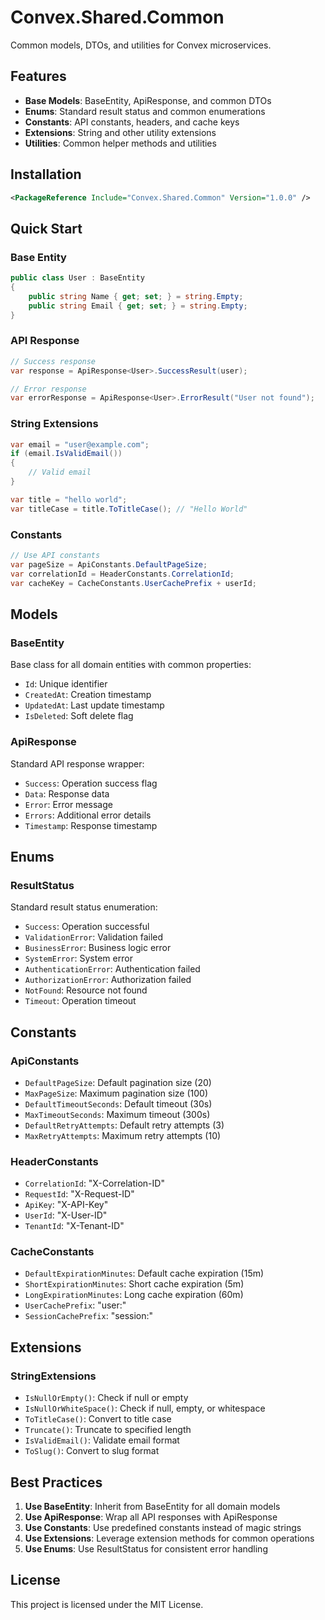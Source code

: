 # Convex.Shared.Common

Common models, DTOs, and utilities for Convex microservices.

## Features

- **Base Models**: BaseEntity, ApiResponse, and common DTOs
- **Enums**: Standard result status and common enumerations
- **Constants**: API constants, headers, and cache keys
- **Extensions**: String and other utility extensions
- **Utilities**: Common helper methods and utilities

## Installation

```xml
<PackageReference Include="Convex.Shared.Common" Version="1.0.0" />
```

## Quick Start

### Base Entity
```csharp
public class User : BaseEntity
{
    public string Name { get; set; } = string.Empty;
    public string Email { get; set; } = string.Empty;
}
```

### API Response
```csharp
// Success response
var response = ApiResponse<User>.SuccessResult(user);

// Error response
var errorResponse = ApiResponse<User>.ErrorResult("User not found");
```

### String Extensions
```csharp
var email = "user@example.com";
if (email.IsValidEmail())
{
    // Valid email
}

var title = "hello world";
var titleCase = title.ToTitleCase(); // "Hello World"
```

### Constants
```csharp
// Use API constants
var pageSize = ApiConstants.DefaultPageSize;
var correlationId = HeaderConstants.CorrelationId;
var cacheKey = CacheConstants.UserCachePrefix + userId;
```

## Models

### BaseEntity
Base class for all domain entities with common properties:
- `Id`: Unique identifier
- `CreatedAt`: Creation timestamp
- `UpdatedAt`: Last update timestamp
- `IsDeleted`: Soft delete flag

### ApiResponse<T>
Standard API response wrapper:
- `Success`: Operation success flag
- `Data`: Response data
- `Error`: Error message
- `Errors`: Additional error details
- `Timestamp`: Response timestamp

## Enums

### ResultStatus
Standard result status enumeration:
- `Success`: Operation successful
- `ValidationError`: Validation failed
- `BusinessError`: Business logic error
- `SystemError`: System error
- `AuthenticationError`: Authentication failed
- `AuthorizationError`: Authorization failed
- `NotFound`: Resource not found
- `Timeout`: Operation timeout

## Constants

### ApiConstants
- `DefaultPageSize`: Default pagination size (20)
- `MaxPageSize`: Maximum pagination size (100)
- `DefaultTimeoutSeconds`: Default timeout (30s)
- `MaxTimeoutSeconds`: Maximum timeout (300s)
- `DefaultRetryAttempts`: Default retry attempts (3)
- `MaxRetryAttempts`: Maximum retry attempts (10)

### HeaderConstants
- `CorrelationId`: "X-Correlation-ID"
- `RequestId`: "X-Request-ID"
- `ApiKey`: "X-API-Key"
- `UserId`: "X-User-ID"
- `TenantId`: "X-Tenant-ID"

### CacheConstants
- `DefaultExpirationMinutes`: Default cache expiration (15m)
- `ShortExpirationMinutes`: Short cache expiration (5m)
- `LongExpirationMinutes`: Long cache expiration (60m)
- `UserCachePrefix`: "user:"
- `SessionCachePrefix`: "session:"

## Extensions

### StringExtensions
- `IsNullOrEmpty()`: Check if null or empty
- `IsNullOrWhiteSpace()`: Check if null, empty, or whitespace
- `ToTitleCase()`: Convert to title case
- `Truncate()`: Truncate to specified length
- `IsValidEmail()`: Validate email format
- `ToSlug()`: Convert to slug format

## Best Practices

1. **Use BaseEntity**: Inherit from BaseEntity for all domain models
2. **Use ApiResponse**: Wrap all API responses with ApiResponse<T>
3. **Use Constants**: Use predefined constants instead of magic strings
4. **Use Extensions**: Leverage extension methods for common operations
5. **Use Enums**: Use ResultStatus for consistent error handling

## License

This project is licensed under the MIT License.
